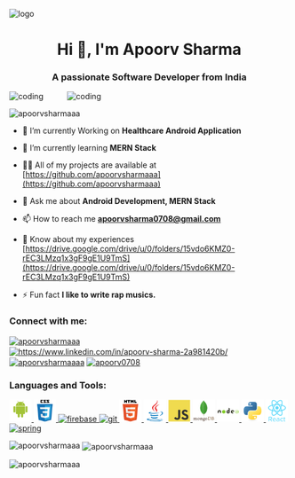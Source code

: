 ![logo](https://previews.123rf.com/images/karpenkoilia/karpenkoilia1806/karpenkoilia180600011/102988806-vector-line-web-concept-for-programming-linear-web-banner-for-coding.jpg)
<h1 align="center">Hi 👋, I'm Apoorv Sharma</h1>
<h3 align="center">A passionate Software Developer from India</h3>

<img align="centre" alt="coding" width="600"  src="https://media2.giphy.com/media/qgQUggAC3Pfv687qPC/giphy.gif?cid=6c09b952yrm2x3q4a0ryw1vq351ulyfpw1lzdiroqtm587j5&ep=v1_internal_gif_by_id&rid=giphy.gif&ct=g">

<img align="right" alt="coding" width="400"   src="https://i.pinimg.com/originals/06/60/ef/0660efe82fa3da42ed56eef013171835.gif">



<p align="left"> <img src="https://komarev.com/ghpvc/?username=apoorvsharmaaa&label=Profile%20views&color=0e75b6&style=flat" alt="apoorvsharmaaa" /> </p>

- 🔭 I’m currently Working on **Healthcare Android Application**

- 🌱 I’m currently learning **MERN Stack**

- 👨‍💻 All of my projects are available at [https://github.com/apoorvsharmaaa](https://github.com/apoorvsharmaaa)

- 💬 Ask me about **Android Development, MERN Stack**

- 📫 How to reach me **apoorvsharma0708@gmail.com**

- 📄 Know about my experiences [https://drive.google.com/drive/u/0/folders/15vdo6KMZ0-rEC3LMzq1x3gF9gE1U9TmS](https://drive.google.com/drive/u/0/folders/15vdo6KMZ0-rEC3LMzq1x3gF9gE1U9TmS)

- ⚡ Fun fact **I like to write rap musics.**

<h3 align="left">Connect with me:</h3>
<p align="left">
<a href="https://twitter.com/apoorvsharmaaa" target="blank"><img align="center" src="https://raw.githubusercontent.com/rahuldkjain/github-profile-readme-generator/master/src/images/icons/Social/twitter.svg" alt="apoorvsharmaaa" height="30" width="40" /></a>
<a href="https://linkedin.com/in/https://www.linkedin.com/in/apoorv-sharma-2a981420b/" target="blank"><img align="center" src="https://raw.githubusercontent.com/rahuldkjain/github-profile-readme-generator/master/src/images/icons/Social/linked-in-alt.svg" alt="https://www.linkedin.com/in/apoorv-sharma-2a981420b/" height="30" width="40" /></a>
<a href="https://instagram.com/apoorvsharmaaaa" target="blank"><img align="center" src="https://raw.githubusercontent.com/rahuldkjain/github-profile-readme-generator/master/src/images/icons/Social/instagram.svg" alt="apoorvsharmaaaa" height="30" width="40" /></a>
<a href="https://www.leetcode.com/apoorv0708" target="blank"><img align="center" src="https://raw.githubusercontent.com/rahuldkjain/github-profile-readme-generator/master/src/images/icons/Social/leet-code.svg" alt="apoorv0708" height="30" width="40" /></a>
</p>

<h3 align="left">Languages and Tools:</h3>
<p align="left"> <a href="https://developer.android.com" target="_blank" rel="noreferrer"> <img src="https://raw.githubusercontent.com/devicons/devicon/master/icons/android/android-original-wordmark.svg" alt="android" width="40" height="40"/> </a> <a href="https://www.w3schools.com/css/" target="_blank" rel="noreferrer"> <img src="https://raw.githubusercontent.com/devicons/devicon/master/icons/css3/css3-original-wordmark.svg" alt="css3" width="40" height="40"/> </a> <a href="https://firebase.google.com/" target="_blank" rel="noreferrer"> <img src="https://www.vectorlogo.zone/logos/firebase/firebase-icon.svg" alt="firebase" width="40" height="40"/> </a> <a href="https://git-scm.com/" target="_blank" rel="noreferrer"> <img src="https://www.vectorlogo.zone/logos/git-scm/git-scm-icon.svg" alt="git" width="40" height="40"/> </a> <a href="https://www.w3.org/html/" target="_blank" rel="noreferrer"> <img src="https://raw.githubusercontent.com/devicons/devicon/master/icons/html5/html5-original-wordmark.svg" alt="html5" width="40" height="40"/> </a> <a href="https://www.java.com" target="_blank" rel="noreferrer"> <img src="https://raw.githubusercontent.com/devicons/devicon/master/icons/java/java-original.svg" alt="java" width="40" height="40"/> </a> <a href="https://developer.mozilla.org/en-US/docs/Web/JavaScript" target="_blank" rel="noreferrer"> <img src="https://raw.githubusercontent.com/devicons/devicon/master/icons/javascript/javascript-original.svg" alt="javascript" width="40" height="40"/> </a> <a href="https://www.mongodb.com/" target="_blank" rel="noreferrer"> <img src="https://raw.githubusercontent.com/devicons/devicon/master/icons/mongodb/mongodb-original-wordmark.svg" alt="mongodb" width="40" height="40"/> </a> <a href="https://nodejs.org" target="_blank" rel="noreferrer"> <img src="https://raw.githubusercontent.com/devicons/devicon/master/icons/nodejs/nodejs-original-wordmark.svg" alt="nodejs" width="40" height="40"/> </a> <a href="https://www.python.org" target="_blank" rel="noreferrer"> <img src="https://raw.githubusercontent.com/devicons/devicon/master/icons/python/python-original.svg" alt="python" width="40" height="40"/> </a> <a href="https://reactjs.org/" target="_blank" rel="noreferrer"> <img src="https://raw.githubusercontent.com/devicons/devicon/master/icons/react/react-original-wordmark.svg" alt="react" width="40" height="40"/> </a> <a href="https://spring.io/" target="_blank" rel="noreferrer"> <img src="https://www.vectorlogo.zone/logos/springio/springio-icon.svg" alt="spring" width="40" height="40"/> </a> </p>

<p><img align="left" src="https://github-readme-stats.vercel.app/api/top-langs?username=apoorvsharmaaa&show_icons=true&locale=en&layout=compact" alt="apoorvsharmaaa" /></p>

<p>&nbsp;<img align="center" src="https://github-readme-stats.vercel.app/api?username=apoorvsharmaaa&show_icons=true&locale=en" alt="apoorvsharmaaa" /></p>

<p><img align="center" src="https://github-readme-streak-stats.herokuapp.com/?user=apoorvsharmaaa&" alt="apoorvsharmaaa" /></p>
